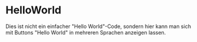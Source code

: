 # HelloWorld
Dies ist nicht ein einfacher "Hello World"-Code, sondern hier kann man sich mit Buttons "Hello World" in mehreren Sprachen anzeigen lassen.
